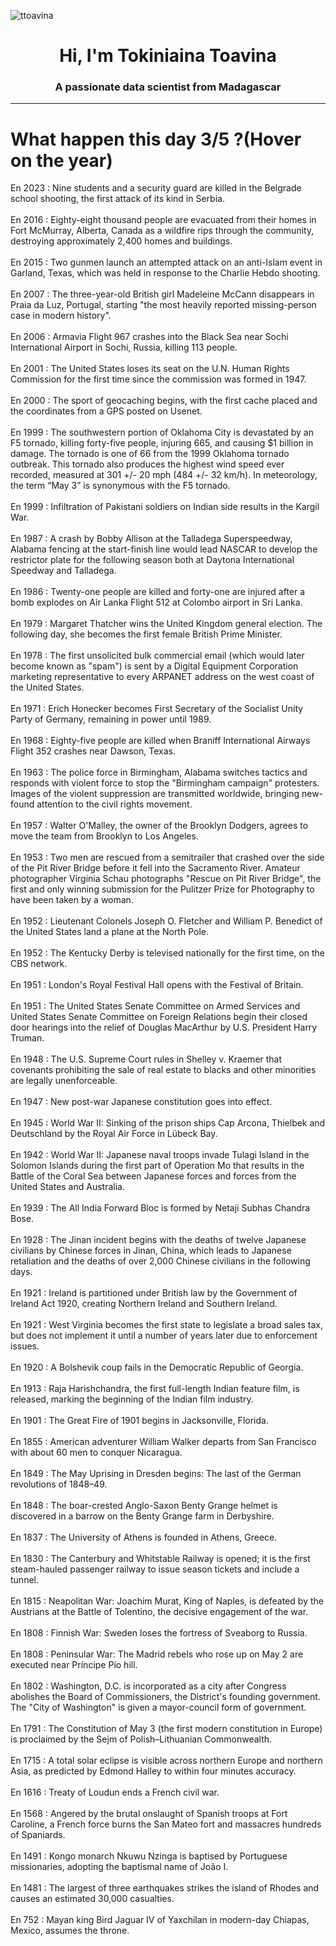 
<p align="left"> <img src="https://komarev.com/ghpvc/?username=ttoavina&label=Profile%20views&color=0e75b6&style=flat" alt="ttoavina" /> </p>
<h1 align="center">Hi, I'm Tokiniaina Toavina</h1>
<h3 align="center">A passionate data scientist from Madagascar</h3>
    
<hr/>
<h1> What happen this day 3/5 ?(Hover on the year)</h1>

En 2023 : Nine students and a security guard are killed in the Belgrade school shooting, the first attack of its kind in Serbia.
<br/><br/>
En 2016 : Eighty-eight thousand people are evacuated from their homes in Fort McMurray, Alberta, Canada as a wildfire rips through the community, destroying approximately 2,400 homes and buildings.
<br/><br/>
En 2015 : Two gunmen launch an attempted attack on an anti-Islam event in Garland, Texas, which was held in response to the Charlie Hebdo shooting.
<br/><br/>
En 2007 : The three-year-old British girl Madeleine McCann disappears in Praia da Luz, Portugal, starting "the most heavily reported missing-person case in modern history".
<br/><br/>
En 2006 : Armavia Flight 967 crashes into the Black Sea near Sochi International Airport in Sochi, Russia, killing 113 people.
<br/><br/>
En 2001 : The United States loses its seat on the U.N. Human Rights Commission for the first time since the commission was formed in 1947.
<br/><br/>
En 2000 : The sport of geocaching begins, with the first cache placed and the coordinates from a GPS posted on Usenet.
<br/><br/>
En 1999 : The southwestern portion of Oklahoma City is devastated by an F5 tornado, killing forty-five people, injuring 665, and causing $1 billion in damage. The tornado is one of 66 from the 1999 Oklahoma tornado outbreak. This tornado also produces the highest wind speed ever recorded, measured at 301 +/- 20 mph (484 +/- 32 km/h). In meteorology, the term “May 3” is synonymous with the F5 tornado.
<br/><br/>
En 1999 : Infiltration of Pakistani soldiers on Indian side results in the Kargil War.
<br/><br/>
En 1987 : A crash by Bobby Allison at the Talladega Superspeedway, Alabama fencing at the start-finish line would lead NASCAR to develop the restrictor plate for the following season both at Daytona International Speedway and Talladega.
<br/><br/>
En 1986 : Twenty-one people are killed and forty-one are injured after a bomb explodes on Air Lanka Flight 512 at Colombo airport in Sri Lanka.
<br/><br/>
En 1979 : Margaret Thatcher wins the United Kingdom general election. The following day, she becomes the first female British Prime Minister.
<br/><br/>
En 1978 : The first unsolicited bulk commercial email (which would later become known as "spam") is sent by a Digital Equipment Corporation marketing representative to every ARPANET address on the west coast of the United States.
<br/><br/>
En 1971 : Erich Honecker becomes First Secretary of the Socialist Unity Party of Germany, remaining in power until 1989.
<br/><br/>
En 1968 : Eighty-five people are killed when Braniff International Airways Flight 352 crashes near Dawson, Texas.
<br/><br/>
En 1963 : The police force in Birmingham, Alabama switches tactics and responds with violent force to stop the "Birmingham campaign" protesters. Images of the violent suppression are transmitted worldwide, bringing new-found attention to the civil rights movement.
<br/><br/>
En 1957 : Walter O'Malley, the owner of the Brooklyn Dodgers, agrees to move the team from Brooklyn to Los Angeles.
<br/><br/>
En 1953 : Two men are rescued from a semitrailer that crashed over the side of the Pit River Bridge before it fell into the Sacramento River. Amateur photographer Virginia Schau photographs "Rescue on Pit River Bridge", the first and only winning submission for the Pulitzer Prize for Photography to have been taken by a woman.
<br/><br/>
En 1952 : Lieutenant Colonels Joseph O. Fletcher and William P. Benedict of the United States land a plane at the North Pole.
<br/><br/>
En 1952 : The Kentucky Derby is televised nationally for the first time, on the CBS network.
<br/><br/>
En 1951 : London's Royal Festival Hall opens with the Festival of Britain.
<br/><br/>
En 1951 : The United States Senate Committee on Armed Services and United States Senate Committee on Foreign Relations begin their closed door hearings into the relief of Douglas MacArthur by U.S. President Harry Truman.
<br/><br/>
En 1948 : The U.S. Supreme Court rules in Shelley v. Kraemer that covenants prohibiting the sale of real estate to blacks and other minorities are legally unenforceable.
<br/><br/>
En 1947 : New post-war Japanese constitution goes into effect.
<br/><br/>
En 1945 : World War II: Sinking of the prison ships Cap Arcona, Thielbek and Deutschland by the Royal Air Force in  Lübeck Bay.
<br/><br/>
En 1942 : World War II: Japanese naval troops invade Tulagi Island in the Solomon Islands during the first part of Operation Mo that results in the Battle of the Coral Sea between Japanese forces and forces from the United States and Australia.
<br/><br/>
En 1939 : The All India Forward Bloc is formed by Netaji Subhas Chandra Bose.
<br/><br/>
En 1928 : The Jinan incident begins with the deaths of twelve Japanese civilians by Chinese forces in Jinan, China, which leads to Japanese retaliation and the deaths of over 2,000 Chinese civilians in the following days.
<br/><br/>
En 1921 : Ireland is partitioned under British law by the Government of Ireland Act 1920, creating Northern Ireland and Southern Ireland.
<br/><br/>
En 1921 : West Virginia becomes the first state to legislate a broad sales tax, but does not implement it until a number of years later due to enforcement issues.
<br/><br/>
En 1920 : A Bolshevik coup fails in the Democratic Republic of Georgia.
<br/><br/>
En 1913 : Raja Harishchandra, the first full-length Indian feature film, is released, marking the beginning of the Indian film industry.
<br/><br/>
En 1901 : The Great Fire of 1901 begins in Jacksonville, Florida.
<br/><br/>
En 1855 : American adventurer William Walker departs from San Francisco with about 60 men to conquer Nicaragua.
<br/><br/>
En 1849 : The May Uprising in Dresden begins: The last of the German revolutions of 1848–49.
<br/><br/>
En 1848 : The boar-crested Anglo-Saxon Benty Grange helmet is discovered in a barrow on the Benty Grange farm in Derbyshire.
<br/><br/>
En 1837 : The University of Athens is founded in Athens, Greece.
<br/><br/>
En 1830 : The Canterbury and Whitstable Railway is opened; it is the first steam-hauled passenger railway to issue season tickets and include a tunnel.
<br/><br/>
En 1815 : Neapolitan War: Joachim Murat, King of Naples, is defeated by the Austrians at the Battle of Tolentino, the decisive engagement of the war.
<br/><br/>
En 1808 : Finnish War: Sweden loses the fortress of Sveaborg to Russia.
<br/><br/>
En 1808 : Peninsular War: The Madrid rebels who rose up on May 2 are executed near Príncipe Pío hill.
<br/><br/>
En 1802 : Washington, D.C. is incorporated as a city after Congress abolishes the Board of Commissioners, the District's founding government. The "City of Washington" is given a mayor-council form of government.
<br/><br/>
En 1791 : The Constitution of May 3 (the first modern constitution in Europe) is proclaimed by the Sejm of Polish–Lithuanian Commonwealth.
<br/><br/>
En 1715 : A total solar eclipse is visible across northern Europe and northern Asia, as predicted by Edmond Halley to within four minutes accuracy.
<br/><br/>
En 1616 : Treaty of Loudun ends a French civil war.
<br/><br/>
En 1568 : Angered by the brutal onslaught of Spanish troops at Fort Caroline, a French force burns the San Mateo fort and massacres hundreds of Spaniards.
<br/><br/>
En 1491 : Kongo monarch Nkuwu Nzinga is baptised by Portuguese missionaries, adopting the baptismal name of João I.
<br/><br/>
En 1481 : The largest of three earthquakes strikes the island of Rhodes and causes an estimated 30,000 casualties.
<br/><br/>
En 752 : Mayan king Bird Jaguar IV of Yaxchilan in modern-day Chiapas, Mexico, assumes the throne.
<br/><br/>
